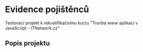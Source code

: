 # Evidence pojištěnců
Testovací projekt k rekvalifikačnímu kurzu "Tvorba www aplikací v JavaScript - ITNetwork.cz"

## Popis projektu





